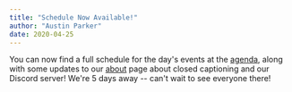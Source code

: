```yaml
---
title: "Schedule Now Available!"
author: "Austin Parker"
date: 2020-04-25
---
```


You can now find a full schedule for the day's events at the [agenda](/agenda), along with some updates to our [about](/about) page about closed captioning and our Discord server! We're 5 days away -- can't wait to see everyone there!
